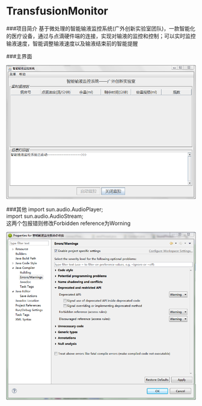 # TransfusionMonitor
###项目简介
基于微处理的智能输液监控系统(广外创新实验室团队)，一款智能化的医疗设备，通过与点滴硬件端的连接，实现对输液的监控和控制；可以实时监控输液速度，智能调整输液速度以及输液结束前的智能提醒

###主界面  

![MainUI](https://github.com/ALLENnan/TransfusionMonitor/blob/master/image/MainUI.png)

###其他
import sun.audio.AudioPlayer;   
import sun.audio.AudioStream;   
这两个包报错则修改Forbidden reference为Worning   

![tip](https://github.com/ALLENnan/TransfusionMonitor/blob/master/image/tip.png)
